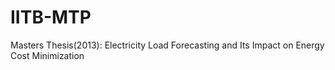 # IITB-MTP
Masters Thesis(2013): Electricity Load Forecasting and Its Impact on Energy Cost Minimization
